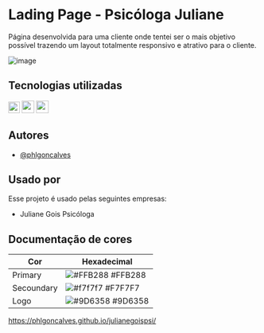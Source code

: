 
# Lading Page - Psicóloga Juliane

Página desenvolvida para uma cliente onde tentei ser o mais objetivo possível trazendo um layout totalmente responsivo e atrativo para o cliente. 

![image](https://github.com/user-attachments/assets/644877cd-a216-4025-bd00-dc0c2397ecfd)

## Tecnologias utilizadas

<img src="https://github.com/user-attachments/assets/329aabe0-6c5b-4061-a898-6c4b9f414722" width ="23px" />  <img src="https://github.com/user-attachments/assets/f80c40f5-5b9c-433e-85e7-79e2fa4b56cd" width="25px"/>  <img src="https://github.com/user-attachments/assets/54a81994-2326-4283-8751-808d640473b2" width="25px"/>



## Autores

- [@phlgoncalves](https://github.com/phlgoncalves/)


## Usado por

Esse projeto é usado pelas seguintes empresas:

- Juliane Gois Psicóloga

## Documentação de cores

| Cor               | Hexadecimal                                                |
| ----------------- | ---------------------------------------------------------------- |
| Primary       | ![#FFB288](https://via.placeholder.com/10/FFB288?text=+) #FFB288 |
| Secoundary       | ![#f7f7f7](https://via.placeholder.com/10/f7f7f7?text=+) #F7F7F7 |
| Logo       | ![#9D6358](https://via.placeholder.com/10/9D6358?text=+) #9D6358 |




https://phlgoncalves.github.io/julianegoispsi/ 


